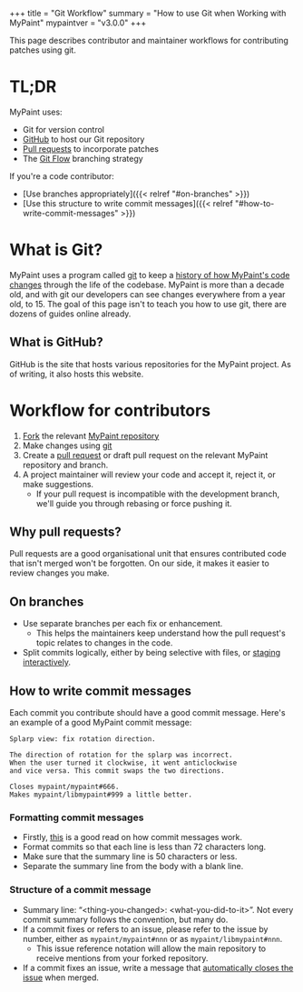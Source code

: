 +++
title = "Git Workflow"
summary = "How to use Git when Working with MyPaint"
mypaintver = "v3.0.0"
+++

This page describes contributor and maintainer workflows for contributing patches using git.

# TL;DR
MyPaint uses:
- Git for version control
- [GitHub][github] to host our Git repository
- [Pull requests][pull-request] to incorporate patches
- The [Git Flow][git-flow] branching strategy

If you're a code contributor:
- [Use branches appropriately]({{< relref "#on-branches" >}})
- [Use this structure to write commit messages]({{< relref "#how-to-write-commit-messages" >}})

# What is Git?
MyPaint uses a program called [git][git] to keep a [history of how MyPaint's code changes](https://en.wikipedia.org/wiki/Distributed_version_control) through the life of the codebase.
MyPaint is more than a decade old, and with git our developers can see changes everywhere from a year old, to 15. The goal of this page isn't to teach you how to use git, there are dozens of guides online already.

## What is GitHub?
GitHub is the site that hosts various repositories for the MyPaint project. As of writing, it also hosts this website.

# Workflow for contributors
1. [Fork][fork] the relevant [MyPaint repository][github]
2. Make changes using [git][git]
3. Create a [pull request][pull-request] or draft pull request on the relevant MyPaint repository and branch.
4. A project maintainer will review your code and accept it, reject it, or make suggestions.
    - If your pull request is incompatible with the development branch, we'll guide you through rebasing or force pushing it.

## Why pull requests?
Pull requests are a good organisational unit that ensures contributed code that isn't merged won't be forgotten.
On our side, it makes it easier to review changes you make.

## On branches
- Use separate branches per each fix or enhancement.
    - This helps the maintainers keep understand how the pull request's topic relates to changes in the code.
- Split commits logically, either by being selective with files, or [staging interactively][interactive-staging].

## How to write commit messages
Each commit you contribute should have a good commit message. Here's an example of a good MyPaint commit message:

```
Splarp view: fix rotation direction.

The direction of rotation for the splarp was incorrect.
When the user turned it clockwise, it went anticlockwise
and vice versa. This commit swaps the two directions.

Closes mypaint/mypaint#666.
Makes mypaint/libmypaint#999 a little better.
```

### Formatting commit messages
- Firstly, [this][commit-messages] is a good read on how commit messages work.
- Format commits so that each line is less than 72 characters long.
- Make sure that the summary line is 50 characters or less.
- Separate the summary line from the body with a blank line.

### Structure of a commit message
- Summary line: “\<thing-you-changed\>: \<what-you-did-to-it\>”. Not every commit summary follows the convention, but many do.
- If a commit fixes or refers to an issue, please refer to the issue by number, either as `mypaint/mypaint#nnn` or as `mypaint/libmypaint#nnn`.
    - This issue reference notation will allow the main repository to receive mentions from your forked repository.
- If a commit fixes an issue, write a message that [automatically closes the issue][closing-issues] when merged.

[git]: https://git-scm.com/
[github]: https://github.com/mypaint/
[git-flow]: https://www.gitkraken.com/learn/git/git-flow
[fork]: https://docs.github.com/en/pull-requests/collaborating-with-pull-requests/working-with-forks/fork-a-repo
[pull-request]:https://docs.github.com/en/pull-requests/collaborating-with-pull-requests/proposing-changes-to-your-work-with-pull-requests/about-pull-requests
[interactive-staging]: https://git-scm.com/book/en/v2/Git-Tools-Interactive-Staging
[commit-messages]: https://git-scm.com/book/en/v2/Git-Tools-Interactive-Staging
[closing-issues]: https://docs.github.com/en/issues/tracking-your-work-with-issues/linking-a-pull-request-to-an-issue
